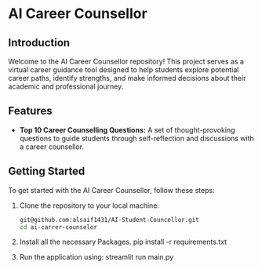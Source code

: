 # AI Career Counsellor  

## Introduction 
Welcome to the AI Career Counsellor repository! This project serves as a virtual career guidance tool designed to help students explore potential career paths, identify strengths, and make informed decisions about their academic and professional journey.

## Features 
- **Top 10 Career Counselling Questions:** A set of thought-provoking questions to guide students through self-reflection and discussions with a career counsellor.    

## Getting Started
To get started with the AI Career Counsellor, follow these steps:

1. Clone the repository to your local machine:
   ```bash
   git@github.com:alsaif1431/AI-Student-Councellor.git
   cd ai-carrer-counselor
   ```

2. Install all the necessary Packages.
    pip install -r requirements.txt

3. Run the application using:
    streamlit run main.py
